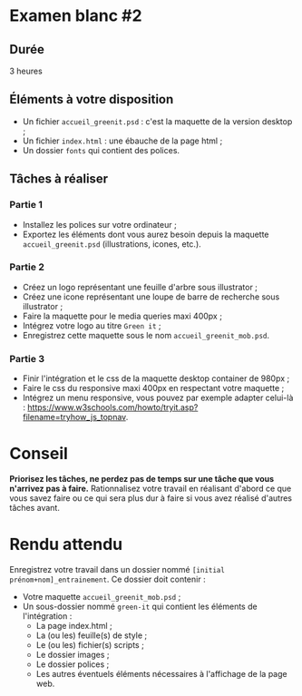 # Examen blanc #2

## Durée

3 heures

## Éléments à votre disposition
* Un fichier `accueil_greenit.psd` : c'est la maquette de la version desktop ;
* Un fichier `index.html` : une ébauche de la page html ;
* Un dossier `fonts` qui contient des polices.

## Tâches à réaliser

### Partie 1
* Installez les polices sur votre ordinateur ;
* Exportez les éléments dont vous aurez besoin depuis la maquette `accueil_greenit.psd` (illustrations, icones, etc.).

### Partie 2
* Créez un logo représentant une feuille d'arbre sous illustrator ;
* Créez une icone représentant une loupe de barre de recherche sous illustrator ;
* Faire la maquette pour le media queries maxi 400px ;
* Intégrez votre logo au titre `Green it` ;
* Enregistrez cette maquette sous le nom `accueil_greenit_mob.psd`.

### Partie 3
* Finir l'intégration et le css de la maquette desktop container de 980px ;
* Faire le css du responsive maxi 400px en respectant votre maquette ;
* Intégrez un menu responsive, vous pouvez par exemple adapter celui-là : https://www.w3schools.com/howto/tryit.asp?filename=tryhow_js_topnav.

# Conseil
**Priorisez les tâches, ne perdez pas de temps sur une tâche que vous n'arrivez pas à faire.**
Rationnalisez votre travail en réalisant d'abord ce que vous savez faire ou ce qui sera plus dur à faire si vous avez réalisé d'autres tâches avant.

# Rendu attendu
Enregistrez votre travail dans un dossier nommé `[initial prénom+nom]_entrainement`.
Ce dossier doit contenir :
* Votre maquette `accueil_greenit_mob.psd` ;
* Un sous-dossier nommé `green-it` qui contient les éléments de l'intégration :
  * La page index.html ;
  * La (ou les) feuille(s) de style ;
  * Le (ou les) fichier(s) scripts ;
  * Le dossier images ;
  * Le dossier polices ;
  * Les autres éventuels éléments nécessaires à l'affichage de la page web.
